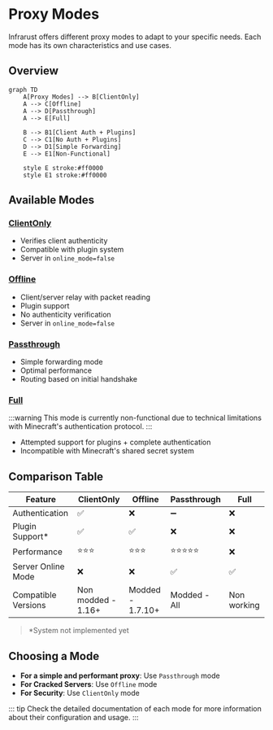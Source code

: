 # Proxy Modes

Infrarust offers different proxy modes to adapt to your specific needs. Each mode has its own characteristics and use cases.

## Overview

```mermaid
graph TD
    A[Proxy Modes] --> B[ClientOnly]
    A --> C[Offline]
    A --> D[Passthrough]
    A --> E[Full]
    
    B --> B1[Client Auth + Plugins]
    C --> C1[No Auth + Plugins]
    D --> D1[Simple Forwarding]
    E --> E1[Non-Functional]

    style E stroke:#ff0000
    style E1 stroke:#ff0000
```

## Available Modes

### [ClientOnly](./client-only.md)

- Verifies client authenticity
- Compatible with plugin system
- Server in `online_mode=false`

### [Offline](./offline.md)

- Client/server relay with packet reading
- Plugin support
- No authenticity verification
- Server in `online_mode=false`

### [Passthrough](./passthrough.md)

- Simple forwarding mode
- Optimal performance
- Routing based on initial handshake

### [Full](./full.md)

:::warning
This mode is currently non-functional due to technical limitations with Minecraft's authentication protocol.
:::

- Attempted support for plugins + complete authentication
- Incompatible with Minecraft's shared secret system

## Comparison Table

| Feature           | ClientOnly | Offline | Passthrough | Full |
|-------------------|------------|---------|-------------|------|
| Authentication    | ✅         | ❌      | ➖          | ❌   |
| Plugin Support*   | ✅         | ✅      | ❌          | ❌   |
| Performance       | ⭐⭐⭐     | ⭐⭐⭐   | ⭐⭐⭐⭐⭐   | ❌   |
| Server Online Mode| ❌         | ❌      | ✅          | ✅   |
| Compatible Versions| Non modded - 1.16+ | Modded - 1.7.10+ | Modded - All | Non working |

>*System not implemented yet

## Choosing a Mode

- **For a simple and performant proxy**: Use `Passthrough` mode
- **For Cracked Servers**: Use `Offline` mode
- **For Security**: Use `ClientOnly` mode

::: tip
Check the detailed documentation of each mode for more information about their configuration and usage.
:::
